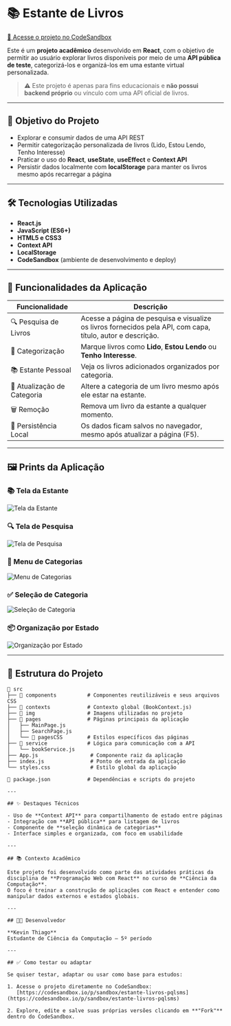 # 📚 Estante de Livros

[🔗 Acesse o projeto no CodeSandbox](https://codesandbox.io/p/sandbox/estante-livros-pqlsms)

Este é um **projeto acadêmico** desenvolvido em **React**, com o objetivo de permitir ao usuário explorar livros disponíveis por meio de uma **API pública de teste**, categorizá-los e organizá-los em uma estante virtual personalizada.

> ⚠️ Este projeto é apenas para fins educacionais e **não possui backend próprio** ou vínculo com uma API oficial de livros.

---

## 🎯 Objetivo do Projeto

- Explorar e consumir dados de uma API REST  
- Permitir categorização personalizada de livros (Lido, Estou Lendo, Tenho Interesse)  
- Praticar o uso do **React**, **useState**, **useEffect** e **Context API**  
- Persistir dados localmente com **localStorage** para manter os livros mesmo após recarregar a página  

---

## 🛠️ Tecnologias Utilizadas

- **React.js**
- **JavaScript (ES6+)**
- **HTML5 e CSS3**
- **Context API**
- **LocalStorage**
- **CodeSandbox** (ambiente de desenvolvimento e deploy)

---

## 📄 Funcionalidades da Aplicação

| Funcionalidade | Descrição |
|----------------|-----------|
| 🔍 Pesquisa de Livros | Acesse a página de pesquisa e visualize os livros fornecidos pela API, com capa, título, autor e descrição. |
| 📌 Categorização | Marque livros como **Lido**, **Estou Lendo** ou **Tenho Interesse**. |
| 📚 Estante Pessoal | Veja os livros adicionados organizados por categoria. |
| 🔄 Atualização de Categoria | Altere a categoria de um livro mesmo após ele estar na estante. |
| 🗑️ Remoção | Remova um livro da estante a qualquer momento. |
| 💾 Persistência Local | Os dados ficam salvos no navegador, mesmo após atualizar a página (F5). |

---

## 🖼️ Prints da Aplicação

### 📚 Tela da Estante
![Tela da Estante](img/prints/img1.png)

### 🔍 Tela de Pesquisa
![Tela de Pesquisa](img/prints/img2.png)

### 📑 Menu de Categorias
![Menu de Categorias](img/prints/img3.png)

### ✅ Seleção de Categoria
![Seleção de Categoria](img/prints/img4.png)

### 📦 Organização por Estado
![Organização por Estado](img/prints/img5.png)

---

## 📁 Estrutura do Projeto

```plaintext
📁 src
├── 📂 components          # Componentes reutilizáveis e seus arquivos CSS
├── 📂 contexts            # Contexto global (BookContext.js)
├── 📂 img                 # Imagens utilizadas no projeto
├── 📂 pages               # Páginas principais da aplicação
│   ├── MainPage.js
│   ├── SearchPage.js
│   └── 📂 pagesCSS        # Estilos específicos das páginas
├── 📂 service             # Lógica para comunicação com a API
│   └── bookService.js
├── App.js                 # Componente raiz da aplicação
├── index.js               # Ponto de entrada da aplicação
└── styles.css             # Estilo global da aplicação

📄 package.json            # Dependências e scripts do projeto

---

## ✨ Destaques Técnicos

- Uso de **Context API** para compartilhamento de estado entre páginas  
- Integração com **API pública** para listagem de livros  
- Componente de **seleção dinâmica de categorias**  
- Interface simples e organizada, com foco em usabilidade  

---

## 📚 Contexto Acadêmico

Este projeto foi desenvolvido como parte das atividades práticas da disciplina de **Programação Web com React** no curso de **Ciência da Computação**.  
O foco é treinar a construção de aplicações com React e entender como manipular dados externos e estados globais.

---

## 👨‍💻 Desenvolvedor

**Kevin Thiago**  
Estudante de Ciência da Computação – 5º período  

---

## ✅ Como testar ou adaptar

Se quiser testar, adaptar ou usar como base para estudos:

1. Acesse o projeto diretamente no CodeSandbox:  
   [https://codesandbox.io/p/sandbox/estante-livros-pqlsms](https://codesandbox.io/p/sandbox/estante-livros-pqlsms)

2. Explore, edite e salve suas próprias versões clicando em **"Fork"** dentro do CodeSandbox.
